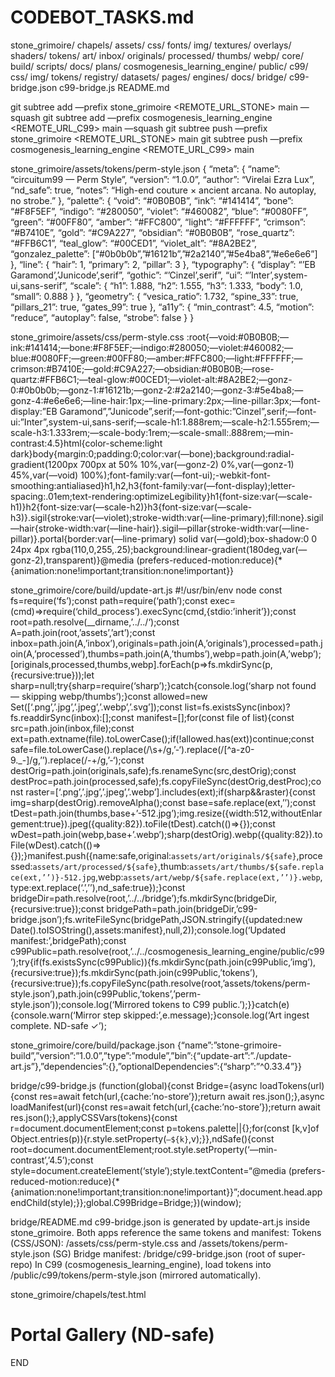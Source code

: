 # CODEBOT_TASKS.md

stone_grimoire/ chapels/ assets/ css/ fonts/ img/ textures/ overlays/ shaders/ tokens/ art/ inbox/ originals/ processed/ thumbs/ webp/ core/ build/ scripts/ docs/ plans/ cosmogenesis_learning_engine/ public/ c99/ css/ img/ tokens/ registry/ datasets/ pages/ engines/ docs/ bridge/ c99-bridge.json c99-bridge.js README.md

git subtree add —prefix stone_grimoire <REMOTE_URL_STONE> main —squash
git subtree add —prefix cosmogenesis_learning_engine <REMOTE_URL_C99> main —squash
git subtree push —prefix stone_grimoire <REMOTE_URL_STONE> main
git subtree push —prefix cosmogenesis_learning_engine <REMOTE_URL_C99> main

stone_grimoire/assets/tokens/perm-style.json
{
  “meta”: {
    “name”: “circuitum99 — Perm Style”,
    “version”: “1.0.0”,
    “author”: “Virelai Ezra Lux”,
    “nd_safe”: true,
    “notes”: “High-end couture × ancient arcana. No autoplay, no strobe.”
  },
  “palette”: {
    “void”: “#0B0B0B”,
    “ink”: “#141414”,
    “bone”: “#F8F5EF”,
    “indigo”: “#280050”,
    “violet”: “#460082”,
    “blue”: “#0080FF”,
    “green”: “#00FF80”,
    “amber”: “#FFC800”,
    “light”: “#FFFFFF”,
    “crimson”: “#B7410E”,
    “gold”: “#C9A227”,
    “obsidian”: “#0B0B0B”,
    “rose_quartz”: “#FFB6C1”,
    “teal_glow”: “#00CED1”,
    “violet_alt”: “#8A2BE2”,
    “gonzalez_palette”: [“#0b0b0b”,”#16121b”,”#2a2140”,”#5e4ba8”,”#e6e6e6”]
  },
  “line”: { “hair”: 1, “primary”: 2, “pillar”: 3 },
  “typography”: {
    “display”: “’EB Garamond’,’Junicode’,serif”,
    “gothic”: “’Cinzel’,serif”,
    “ui”: “’Inter’,system-ui,sans-serif”,
    “scale”: { “h1”: 1.888, “h2”: 1.555, “h3”: 1.333, “body”: 1.0, “small”: 0.888 }
  },
  “geometry”: { “vesica_ratio”: 1.732, “spine_33”: true, “pillars_21”: true, “gates_99”: true },
  “a11y”: { “min_contrast”: 4.5, “motion”: “reduce”, “autoplay”: false, “strobe”: false }
}

stone_grimoire/assets/css/perm-style.css
:root{—void:#0B0B0B;—ink:#141414;—bone:#F8F5EF;—indigo:#280050;—violet:#460082;—blue:#0080FF;—green:#00FF80;—amber:#FFC800;—light:#FFFFFF;—crimson:#B7410E;—gold:#C9A227;—obsidian:#0B0B0B;—rose-quartz:#FFB6C1;—teal-glow:#00CED1;—violet-alt:#8A2BE2;—gonz-0:#0b0b0b;—gonz-1:#16121b;—gonz-2:#2a2140;—gonz-3:#5e4ba8;—gonz-4:#e6e6e6;—line-hair:1px;—line-primary:2px;—line-pillar:3px;—font-display:”EB Garamond”,”Junicode”,serif;—font-gothic:”Cinzel”,serif;—font-ui:”Inter”,system-ui,sans-serif;—scale-h1:1.888rem;—scale-h2:1.555rem;—scale-h3:1.333rem;—scale-body:1rem;—scale-small:.888rem;—min-contrast:4.5}html{color-scheme:light dark}body{margin:0;padding:0;color:var(—bone);background:radial-gradient(1200px 700px at 50% 10%,var(—gonz-2) 0%,var(—gonz-1) 45%,var(—void) 100%);font-family:var(—font-ui);-webkit-font-smoothing:antialiased}h1,h2,h3{font-family:var(—font-display);letter-spacing:.01em;text-rendering:optimizeLegibility}h1{font-size:var(—scale-h1)}h2{font-size:var(—scale-h2)}h3{font-size:var(—scale-h3)}.sigil{stroke:var(—violet);stroke-width:var(—line-primary);fill:none}.sigil—hair{stroke-width:var(—line-hair)}.sigil—pillar{stroke-width:var(—line-pillar)}.portal{border:var(—line-primary) solid var(—gold);box-shadow:0 0 24px 4px rgba(110,0,255,.25);background:linear-gradient(180deg,var(—gonz-2),transparent)}@media (prefers-reduced-motion:reduce){*{animation:none!important;transition:none!important}}

stone_grimoire/core/build/update-art.js
#!/usr/bin/env node
const fs=require(‘fs’);const path=require(‘path’);const exec=(cmd)=>require(‘child_process’).execSync(cmd,{stdio:’inherit’});const root=path.resolve(__dirname,’../../‘);const A=path.join(root,’assets’,’art’);const inbox=path.join(A,’inbox’),originals=path.join(A,’originals’),processed=path.join(A,’processed’),thumbs=path.join(A,’thumbs’),webp=path.join(A,’webp’);[originals,processed,thumbs,webp].forEach(p=>fs.mkdirSync(p,{recursive:true}));let sharp=null;try{sharp=require(‘sharp’);}catch{console.log(‘sharp not found — skipping webp/thumbs’);}const allowed=new Set([‘.png’,’.jpg’,’.jpeg’,’.webp’,’.svg’]);const list=fs.existsSync(inbox)?fs.readdirSync(inbox):[];const manifest=[];for(const file of list){const src=path.join(inbox,file);const ext=path.extname(file).toLowerCase();if(!allowed.has(ext))continue;const safe=file.toLowerCase().replace(/\s+/g,’-‘).replace(/[^a-z0-9._-]/g,’’).replace(/-+/g,’-‘);const destOrig=path.join(originals,safe);fs.renameSync(src,destOrig);const destProc=path.join(processed,safe);fs.copyFileSync(destOrig,destProc);const raster=[‘.png’,’.jpg’,’.jpeg’,’.webp’].includes(ext);if(sharp&&raster){const img=sharp(destOrig).removeAlpha();const base=safe.replace(ext,’’);const tDest=path.join(thumbs,base+’-512.jpg’);img.resize({width:512,withoutEnlargement:true}).jpeg({quality:82}).toFile(tDest).catch(()=>{});const wDest=path.join(webp,base+’.webp’);sharp(destOrig).webp({quality:82}).toFile(wDest).catch(()=>{});}manifest.push({name:safe,original:`assets/art/originals/${safe}`,processed:`assets/art/processed/${safe}`,thumb:`assets/art/thumbs/${safe.replace(ext,’’)}-512.jpg`,webp:`assets/art/webp/${safe.replace(ext,’’)}.webp`,type:ext.replace(‘.’,’’),nd_safe:true});}const bridgeDir=path.resolve(root,’../../bridge’);fs.mkdirSync(bridgeDir,{recursive:true});const bridgePath=path.join(bridgeDir,’c99-bridge.json’);fs.writeFileSync(bridgePath,JSON.stringify({updated:new Date().toISOString(),assets:manifest},null,2));console.log(‘Updated manifest:’,bridgePath);const c99Public=path.resolve(root,’../../cosmogenesis_learning_engine/public/c99’);try{if(fs.existsSync(c99Public)){fs.mkdirSync(path.join(c99Public,’img’),{recursive:true});fs.mkdirSync(path.join(c99Public,’tokens’),{recursive:true});fs.copyFileSync(path.resolve(root,’assets/tokens/perm-style.json’),path.join(c99Public,’tokens’,’perm-style.json’));console.log(‘Mirrored tokens to C99 public.’);}}catch(e){console.warn(‘Mirror step skipped:’,e.message);}console.log(‘Art ingest complete. ND-safe ✓’);

stone_grimoire/core/build/package.json
{“name”:”stone-grimoire-build”,”version”:”1.0.0”,”type”:”module”,”bin”:{“update-art”:”./update-art.js”},”dependencies”:{},”optionalDependencies”:{“sharp”:”^0.33.4”}}

bridge/c99-bridge.js
(function(global){const Bridge={async loadTokens(url){const res=await fetch(url,{cache:’no-store’});return await res.json();},async loadManifest(url){const res=await fetch(url,{cache:’no-store’});return await res.json();},applyCSSVars(tokens){const r=document.documentElement;const p=tokens.palette||{};for(const [k,v]of Object.entries(p)){r.style.setProperty(`—${k}`,v);}},ndSafe(){const root=document.documentElement;root.style.setProperty(‘—min-contrast’,’4.5’);const style=document.createElement(‘style’);style.textContent=“@media (prefers-reduced-motion:reduce){*{animation:none!important;transition:none!important}}”;document.head.appendChild(style);}};global.C99Bridge=Bridge;})(window);

bridge/README.md
c99-bridge.json is generated by update-art.js inside stone_grimoire. Both apps reference the same tokens and manifest: Tokens (CSS/JSON): /assets/css/perm-style.css and /assets/tokens/perm-style.json (SG) Bridge manifest: /bridge/c99-bridge.json (root of super-repo) In C99 (cosmogenesis_learning_engine), load tokens into /public/c99/tokens/perm-style.json (mirrored automatically).

stone_grimoire/chapels/test.html
<!doctype html><html lang=“en”><head><meta charset=“utf-8”/><meta name=“viewport” content=“width=device-width,initial-scale=1”/><title>Chapel Test — C99</title><link rel=“stylesheet” href=“/assets/css/perm-style.css”/><script src=“/bridge/c99-bridge.js” defer></script><style>.frame{max-width:960px;margin:5rem auto;padding:2rem;border:var(—line-primary) solid var(—gold)}.grid{display:grid;grid-template-columns:repeat(auto-fill,minmax(240px,1fr));gap:1rem}.card{padding:1rem;background:rgba(20,20,26,.5);border:1px solid var(—indigo)}.card img{width:100%;height:auto;display:block}</style></head><body><div class=“frame”><h1>Portal Gallery (ND-safe)</h1><div class=“grid” id=“gallery”></div></div><script>document.addEventListener(‘DOMContentLoaded’,async()=>{C99Bridge.ndSafe();const tokens=await C99Bridge.loadTokens(‘/assets/tokens/perm-style.json’);C99Bridge.applyCSSVars(tokens);const m=await C99Bridge.loadManifest(‘/bridge/c99-bridge.json’);const g=document.getElementById(‘gallery’);m.assets.slice(0,24).forEach(a=>{const el=document.createElement(‘div’);el.className=‘card’;const img=document.createElement(‘img’);img.src=(a.webp&&a.webp.endsWith(‘.webp’))?’/‘+a.webp:’/‘+a.processed;img.alt=a.name;g.appendChild(el);el.appendChild(img);});});</script></body></html>

END